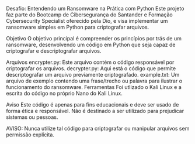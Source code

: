Desafio: Entendendo um Ransomware na Prática com Python
Este projeto faz parte do Bootcamp de Cibersegurança do Santander e Formação Cybersecurity Specialist oferecido pela Dio, e visa implementar um ransomware simples em Python para criptografar arquivos.

Objetivo
O objetivo principal é compreender os princípios por trás de um ransomware, desenvolvendo um código em Python que seja capaz de criptografar e descriptografar arquivos.

Arquivos
encrypter.py: Este arquivo contém o código responsável por criptografar os arquivos.
decrypter.py: Aqui está o código que permite descriptografar um arquivo previamente criptografado.
example.txt: Um arquivo de exemplo contendo uma frase/trecho ou palavra para ilustrar o funcionamento do ransomware.
Ferramentas
Foi utlizado o Kali Linux e a escrita do código no próprio Nano do Kali Linux.

Aviso
Este código é apenas para fins educacionais e deve ser usado de forma ética e responsável. Não é destinado a ser utilizado para prejudicar sistemas ou pessoas.

AVISO: Nunca utilize tal código para criptografar ou manipular arquivos sem permissão explícita.
